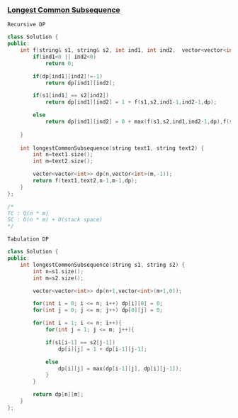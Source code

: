 ### [Longest Common Subsequence](https://leetcode.com/problems/longest-common-subsequence/)

```Recursive DP```

```cpp
class Solution {
public:
    int f(string& s1, string& s2, int ind1, int ind2,  vector<vector<int>>& dp){
        if(ind1<0 || ind2<0)
            return 0;

        if(dp[ind1][ind2]!=-1)
            return dp[ind1][ind2];

        if(s1[ind1] == s2[ind2])
            return dp[ind1][ind2] = 1 + f(s1,s2,ind1-1,ind2-1,dp);

        else 
            return dp[ind1][ind2] = 0 + max(f(s1,s2,ind1,ind2-1,dp),f(s1,s2,ind1-1,ind2,dp));
   
    }
    
    int longestCommonSubsequence(string text1, string text2) {
        int n=text1.size();
        int m=text2.size();

        vector<vector<int>> dp(n,vector<int>(m,-1));
        return f(text1,text2,n-1,m-1,dp);
    }
};

/*
TC : O(n * m)
SC : O(n * m) + O(stack space)
*/
```

```Tabulation DP```

```cpp
class Solution {
public:
    int longestCommonSubsequence(string s1, string s2) {
        int n=s1.size();
        int m=s2.size();

        vector<vector<int>> dp(n+1,vector<int>(m+1,0));

        for(int i = 0; i <= n; i++) dp[i][0] = 0;
        for(int j = 0; j <= m; j++) dp[0][j] = 0;

        for(int i = 1; i <= n; i++){
            for(int j = 1; j <= m; j++){

            if(s1[i-1] == s2[j-1])
                dp[i][j] = 1 + dp[i-1][j-1];

            else 
                dp[i][j] = max(dp[i-1][j], dp[i][j-1]);
            }
        }

        return dp[n][m];
    }
};
```

